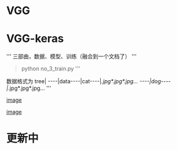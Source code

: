 # VGG
# VGG-keras
'''
三部曲，数据、模型、训练（融合到一个文档了）
'''
> python no_3_train.py
'''

数据格式为
tree|
----|data----|cat----|*.jpg\*.jpg\*.jpg...
         ----|dog----|*.jpg\*.jpg\*.jpg...
'''

[image](https://github.com/DJdongbudong/VGG/blob/master/resource/readme_images/2019-11-02_211758.png)

[image](https://github.com/DJdongbudong/VGG/blob/master/resource/readme_images/20191101203739740.png)

# 更新中
